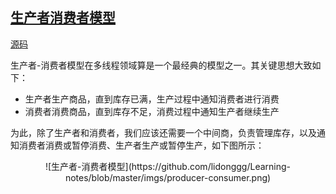## [生产者消费者模型](https://github.com/lidonggg/Learning-notes/tree/master/java/src/main/java/com/lidong/java/concurrent/procon)

[源码](https://github.com/lidonggg/Learning-notes/tree/master/java/src/main/java/com/lidong/java/concurrent/procon)

生产者-消费者模型在多线程领域算是一个最经典的模型之一。其关键思想大致如下：

- 生产者生产商品，直到库存已满，生产过程中通知消费者进行消费
- 消费者消费商品，直到库存不足，消费过程中通知生产者继续生产

为此，除了生产者和消费者，我们应该还需要一个中间商，负责管理库存，以及通知消费者消费或暂停消费、生产者生产或暂停生产，如下图所示：

<div align=center>![生产者-消费者模型](https://github.com/lidonggg/Learning-notes/blob/master/imgs/producer-consumer.png)</div>
